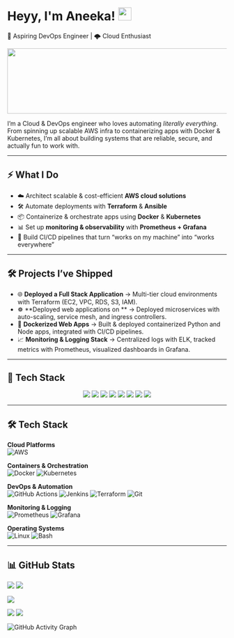 



# Heyy, I'm Aneeka! <img src="https://media.giphy.com/media/hvRJCLFzcasrR4ia7z/giphy.gif" width="30px">

🚀 Aspiring DevOps Engineer | 🌩️ Cloud Enthusiast  

<img src="https://media2.giphy.com/media/v1.Y2lkPTc5MGI3NjExaHNpZnpiempxdzlsYjE1YzJzZzZ3a2F1MGFuZ2xuZWc4cXl1MnpidSZlcD12MV9pbnRlcm5hbF9naWZfYnlfaWQmY3Q9Zw/ko7twHhomhk8E/giphy.gif" width="1050px" height="150px" />

I’m a Cloud & DevOps engineer who loves automating *literally everything*. From spinning up scalable AWS infra to containerizing apps with Docker & Kubernetes, I’m all about building systems that are reliable, secure, and actually fun to work with.  

---

## ⚡️ What I Do
- ☁️ Architect scalable & cost-efficient **AWS cloud solutions**  
- 🛠️ Automate deployments with **Terraform** & **Ansible**  
- 📦 Containerize & orchestrate apps using **Docker** & **Kubernetes**  
- 📊 Set up **monitoring & observability** with **Prometheus + Grafana**  
- 🚀 Build CI/CD pipelines that turn “works on my machine” into “works everywhere”  

---

## 🛠️ Projects I’ve Shipped
- 🌐 **Deployed a Full Stack Application** → Multi-tier cloud environments with Terraform (EC2, VPC, RDS, S3, IAM).  
- ☸️ **Deployed web applications on ** → Deployed microservices with auto-scaling, service mesh, and ingress controllers.  
- 🐳 **Dockerized Web Apps** → Built & deployed containerized Python and Node apps, integrated with CI/CD pipelines.  
- 📈 **Monitoring & Logging Stack** → Centralized logs with ELK, tracked metrics with Prometheus, visualized dashboards in Grafana.  

---

## 🎨 Tech Stack  

<p align="center">
  <img src="https://img.shields.io/badge/AWS-%23232F3E?style=for-the-badge&logo=amazonaws&logoColor=white&color=0e1e2d" />
  <img src="https://img.shields.io/badge/Terraform-%235835CC?style=for-the-badge&logo=terraform&logoColor=white&color=3b3eff" />
  <img src="https://img.shields.io/badge/Ansible-%23EE0000?style=for-the-badge&logo=ansible&logoColor=white&color=ff7eb9" />
  <img src="https://img.shields.io/badge/Docker-%230db7ed?style=for-the-badge&logo=docker&logoColor=white&color=1DA1F2" />
  <img src="https://img.shields.io/badge/Kubernetes-%23326ce5?style=for-the-badge&logo=kubernetes&logoColor=white&color=0047AB" />
  <img src="https://img.shields.io/badge/Prometheus-%23E6522C?style=for-the-badge&logo=prometheus&logoColor=white&color=ff3366" />
  <img src="https://img.shields.io/badge/Grafana-%23F46800?style=for-the-badge&logo=grafana&logoColor=white&color=0e1e2d" />
  <img src="https://img.shields.io/badge/Jenkins-%23D24939?style=for-the-badge&logo=jenkins&logoColor=white&color=000000" />
</p>

---

## 🛠 Tech Stack  

**Cloud Platforms**  
![AWS](https://img.shields.io/badge/AWS-232F3E?style=for-the-badge&logo=amazon-aws&logoColor=white)  

**Containers & Orchestration**  
![Docker](https://img.shields.io/badge/Docker-2496ED?style=for-the-badge&logo=docker&logoColor=white)
![Kubernetes](https://img.shields.io/badge/Kubernetes-326CE5?style=for-the-badge&logo=kubernetes&logoColor=white)  

**DevOps & Automation**  
![GitHub Actions](https://img.shields.io/badge/GitHub_Actions-2088FF?style=for-the-badge&logo=github-actions&logoColor=white)
![Jenkins](https://img.shields.io/badge/Jenkins-D24939?style=for-the-badge&logo=jenkins&logoColor=white)
![Terraform](https://img.shields.io/badge/Terraform-7B42BC?style=for-the-badge&logo=terraform&logoColor=white)
![Git](https://img.shields.io/badge/Git-F05032?style=for-the-badge&logo=git&logoColor=white)  

**Monitoring & Logging**  
![Prometheus](https://img.shields.io/badge/Prometheus-E6522C?style=for-the-badge&logo=prometheus&logoColor=white)
![Grafana](https://img.shields.io/badge/Grafana-F46800?style=for-the-badge&logo=grafana&logoColor=white)  

**Operating Systems**  
![Linux](https://img.shields.io/badge/Linux-FCC624?style=for-the-badge&logo=linux&logoColor=black)
![Bash](https://img.shields.io/badge/Bash-4EAA25?style=for-the-badge&logo=gnubash&logoColor=white)

---
## 📊 GitHub Stats  

![](http://github-profile-summary-cards.vercel.app/api/cards/repos-per-language?username=AneekaSA&theme=tokyonight) 
![](http://github-profile-summary-cards.vercel.app/api/cards/most-commit-language?username=AneekaSA&theme=tokyonight)

![](http://github-profile-summary-cards.vercel.app/api/cards/profile-details?username=AneekaSA&theme=tokyonight)

![](http://github-profile-summary-cards.vercel.app/api/cards/stats?username=AneekaSA&theme=tokyonight) 
![](http://github-profile-summary-cards.vercel.app/api/cards/productive-time?username=AneekaSA&theme=tokyonight&utcOffset=5.5)






![GitHub Activity Graph](https://github-readme-activity-graph.vercel.app/graph?username=AneekaSA&theme=dracula)
